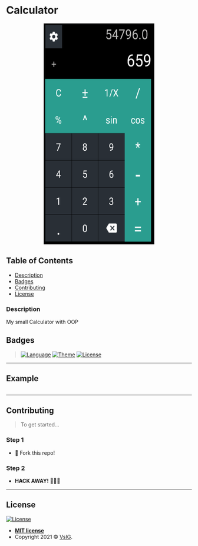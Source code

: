 # Calculator

<p align="center">
  <img src="https://github.com/VsIG-official/Calculator-OOP-Kotlin/blob/master/Calculator%20OOP.png" data-canonical-src="https://github.com/VsIG-official/Calculator-OOP-Kotlin/blob/master/Calculator%20OOP.png" width="300" height="600" />
</p>

## Table of Contents

- [Description](#description)
- [Badges](#badges)
- [Contributing](#contributing)
- [License](#license)

### Description

My small Calculator with OOP

## Badges

> [![Language](https://img.shields.io/badge/Language-Kotlin-orange?style=flat-square)](https://en.wikipedia.org/wiki/Kotlin_(programming_language))
> [![Theme](https://img.shields.io/badge/Theme-OOP-blue?style=flat-square)](https://en.wikipedia.org/wiki/Object-oriented_programming)
> [![License](http://img.shields.io/:license-mit-blue.svg?style=flat-square)](http://badges.mit-license.org)


---

## Example

```kotlin

```

---

## Contributing

> To get started...

### Step 1

- 🍴 Fork this repo!

### Step 2

- **HACK AWAY!** 🔨🔨🔨

---

## License

[![License](http://img.shields.io/:license-mit-blue.svg?style=flat-square)](http://badges.mit-license.org)

- **[MIT license](http://opensource.org/licenses/mit-license.php)**
- Copyright 2021 © <a href="https://github.com/VsIG-official" target="_blank">VsIG</a>.
